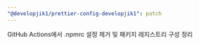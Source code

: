 ```yaml
---
"@developjik1/prettier-config-developjik1": patch
---
```


GitHub Actions에서 .npmrc 설정 제거 및 패키지 레지스트리 구성 정리
